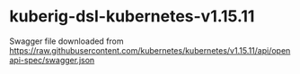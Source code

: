# kuberig-dsl-kubernetes-v1.15.11

Swagger file downloaded from https://raw.githubusercontent.com/kubernetes/kubernetes/v1.15.11/api/openapi-spec/swagger.json
